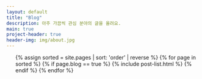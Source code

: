 ```yaml
---
layout: default
title: "Blog"
description: 아주 가끔씩 관심 분야의 글을 올려요.
main: true
project-header: true
header-img: img/about.jpg
---
```


<ul class="catalogue">
{% assign sorted = site.pages | sort: 'order' | reverse %}
{% for page in sorted %}
{% if page.blog == true %}
    {% include post-list.html %}
{% endif %}
{% endfor %}
</ul>